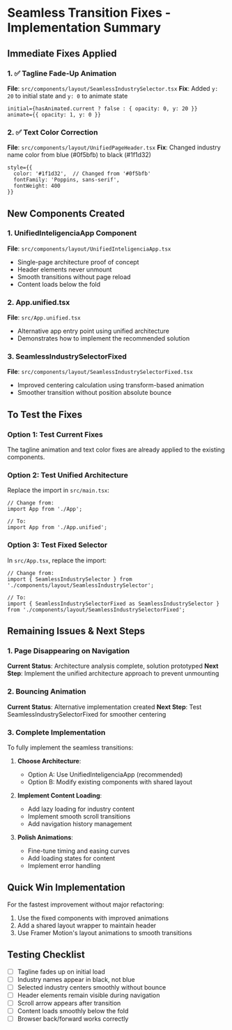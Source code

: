 # Seamless Transition Fixes - Implementation Summary

## Immediate Fixes Applied

### 1. ✅ Tagline Fade-Up Animation
**File**: `src/components/layout/SeamlessIndustrySelector.tsx`
**Fix**: Added `y: 20` to initial state and `y: 0` to animate state
```tsx
initial={hasAnimated.current ? false : { opacity: 0, y: 20 }}
animate={{ opacity: 1, y: 0 }}
```

### 2. ✅ Text Color Correction
**File**: `src/components/layout/UnifiedPageHeader.tsx`
**Fix**: Changed industry name color from blue (#0f5bfb) to black (#1f1d32)
```tsx
style={{ 
  color: '#1f1d32',  // Changed from '#0f5bfb'
  fontFamily: 'Poppins, sans-serif', 
  fontWeight: 400 
}}
```

## New Components Created

### 1. UnifiedInteligenciaApp Component
**File**: `src/components/layout/UnifiedInteligenciaApp.tsx`
- Single-page architecture proof of concept
- Header elements never unmount
- Smooth transitions without page reload
- Content loads below the fold

### 2. App.unified.tsx
**File**: `src/App.unified.tsx`
- Alternative app entry point using unified architecture
- Demonstrates how to implement the recommended solution

### 3. SeamlessIndustrySelectorFixed
**File**: `src/components/layout/SeamlessIndustrySelectorFixed.tsx`
- Improved centering calculation using transform-based animation
- Smoother transition without position absolute bounce

## To Test the Fixes

### Option 1: Test Current Fixes
The tagline animation and text color fixes are already applied to the existing components.

### Option 2: Test Unified Architecture
Replace the import in `src/main.tsx`:
```tsx
// Change from:
import App from './App';

// To:
import App from './App.unified';
```

### Option 3: Test Fixed Selector
In `src/App.tsx`, replace the import:
```tsx
// Change from:
import { SeamlessIndustrySelector } from './components/layout/SeamlessIndustrySelector';

// To:
import { SeamlessIndustrySelectorFixed as SeamlessIndustrySelector } from './components/layout/SeamlessIndustrySelectorFixed';
```

## Remaining Issues & Next Steps

### 1. Page Disappearing on Navigation
**Current Status**: Architecture analysis complete, solution prototyped
**Next Step**: Implement the unified architecture approach to prevent unmounting

### 2. Bouncing Animation
**Current Status**: Alternative implementation created
**Next Step**: Test SeamlessIndustrySelectorFixed for smoother centering

### 3. Complete Implementation
To fully implement the seamless transitions:

1. **Choose Architecture**:
   - Option A: Use UnifiedInteligenciaApp (recommended)
   - Option B: Modify existing components with shared layout

2. **Implement Content Loading**:
   - Add lazy loading for industry content
   - Implement smooth scroll transitions
   - Add navigation history management

3. **Polish Animations**:
   - Fine-tune timing and easing curves
   - Add loading states for content
   - Implement error handling

## Quick Win Implementation

For the fastest improvement without major refactoring:

1. Use the fixed components with improved animations
2. Add a shared layout wrapper to maintain header
3. Use Framer Motion's layout animations to smooth transitions

## Testing Checklist

- [ ] Tagline fades up on initial load
- [ ] Industry names appear in black, not blue
- [ ] Selected industry centers smoothly without bounce
- [ ] Header elements remain visible during navigation
- [ ] Scroll arrow appears after transition
- [ ] Content loads smoothly below the fold
- [ ] Browser back/forward works correctly